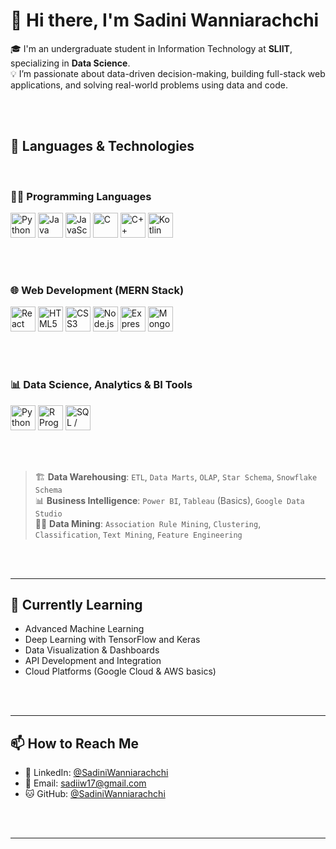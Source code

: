 # 👋 Hi there, I'm Sadini Wanniarachchi

🎓 I'm an undergraduate student in Information Technology at **SLIIT**, specializing in **Data Science**.  
💡 I’m passionate about data-driven decision-making, building full-stack web applications, and solving real-world problems using data and code.

<br><br>


## 🧠 Languages & Technologies

<br>

### 👩‍💻 Programming Languages
<p>
  <img src="https://cdn.jsdelivr.net/gh/devicons/devicon/icons/python/python-original.svg" width="40" height="40" title="Python"/>
  <img src="https://cdn.jsdelivr.net/gh/devicons/devicon/icons/java/java-original.svg" width="40" height="40" title="Java"/>
  <img src="https://cdn.jsdelivr.net/gh/devicons/devicon/icons/javascript/javascript-original.svg" width="40" height="40" title="JavaScript"/>
  <img src="https://cdn.jsdelivr.net/gh/devicons/devicon/icons/c/c-original.svg" width="40" height="40" title="C"/>
  <img src="https://cdn.jsdelivr.net/gh/devicons/devicon/icons/cplusplus/cplusplus-original.svg" width="40" height="40" title="C++"/>
  <img src="https://cdn.jsdelivr.net/gh/devicons/devicon/icons/kotlin/kotlin-original.svg" width="40" height="40" title="Kotlin"/>
</p>

<br><br>


### 🌐 Web Development (MERN Stack)
<p>
  <img src="https://cdn.jsdelivr.net/gh/devicons/devicon/icons/react/react-original.svg" width="40" height="40" title="React"/>
  <img src="https://cdn.jsdelivr.net/gh/devicons/devicon/icons/html5/html5-original.svg" width="40" height="40" title="HTML5"/>
  <img src="https://cdn.jsdelivr.net/gh/devicons/devicon/icons/css3/css3-original.svg" width="40" height="40" title="CSS3"/>
  <img src="https://cdn.jsdelivr.net/gh/devicons/devicon/icons/nodejs/nodejs-original.svg" width="40" height="40" title="Node.js"/>
  <img src="https://cdn.jsdelivr.net/gh/devicons/devicon/icons/express/express-original.svg" width="40" height="40" title="Express.js"/>
  <img src="https://cdn.jsdelivr.net/gh/devicons/devicon/icons/mongodb/mongodb-original.svg" width="40" height="40" title="MongoDB"/>
</p>

<br><br>


### 📊 Data Science, Analytics & BI Tools
<p>
  <img src="https://cdn.jsdelivr.net/gh/devicons/devicon/icons/python/python-original.svg" width="40" height="40" title="Python for Data Science"/>
  <img src="https://cdn.jsdelivr.net/gh/devicons/devicon/icons/r/r-original.svg" width="40" height="40" title="R Programming"/>
  <img src="https://cdn.jsdelivr.net/gh/devicons/devicon/icons/mysql/mysql-original.svg" width="40" height="40" title="SQL / MySQL"/>
</p>

<br><br>

> 🏗️ **Data Warehousing**: `ETL`, `Data Marts`, `OLAP`, `Star Schema`, `Snowflake Schema`  
> 📊 **Business Intelligence**: `Power BI`, `Tableau` (Basics), `Google Data Studio`  
> 🕵️‍♀️ **Data Mining**: `Association Rule Mining`, `Clustering`, `Classification`, `Text Mining`, `Feature Engineering`

<br><br>

---

## 🌱 Currently Learning

- Advanced Machine Learning  
- Deep Learning with TensorFlow and Keras  
- Data Visualization & Dashboards  
- API Development and Integration  
- Cloud Platforms (Google Cloud & AWS basics)  

<br><br>

---

## 📫 How to Reach Me

- 📎 LinkedIn: [@SadiniWanniarachchi](https://www.linkedin.com/in/sadini-tharindi-wanniarachchi-3b0159258/)  
- 📧 Email: sadiiw17@gmail.com  
- 🐱 GitHub: [@SadiniWanniarachchi](https://github.com/SadiniWanniarachchi)

<br><br>

---

<!---
SadiniWanniarachchi/SadiniWanniarachchi is a ✨ special ✨ repository because its `README.md` (this file) appears on your GitHub profile.
You can click the Preview link to take a look at your changes.
--->
